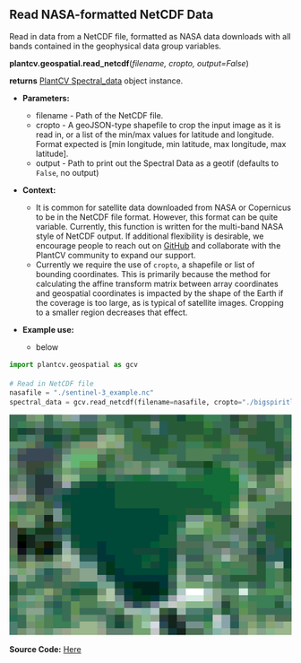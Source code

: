 ## Read NASA-formatted NetCDF Data

Read in data from a NetCDF file, formatted as NASA data downloads with all bands contained in the geophysical data group variables. 

**plantcv.geospatial.read_netcdf**(*filename, cropto, output=False*)

**returns** [PlantCV Spectral_data](https://plantcv.readthedocs.io/en/latest/Spectral_data/) object instance.

- **Parameters:**
    - filename - Path of the NetCDF file.
    - cropto - A geoJSON-type shapefile to crop the input image as it is read in, or a list of the min/max values for latitude and longitude. Format expected is [min longitude, min latitude, max longitude, max latitude]. 
    - output - Path to print out the Spectral Data as a geotif (defaults to `False`, no output)

- **Context:**
    - It is common for satellite data downloaded from NASA or Copernicus to be in the NetCDF file format. However, this format can be quite variable. Currently, this function is written for the multi-band NASA style of NetCDF output. If additional flexibility is desirable, we encourage people to reach out on [GitHub](https://github.com/danforthcenter/plantcv-geospatial/issues) and collaborate with the PlantCV community to expand our support.
    - Currently we require the use of `cropto`, a shapefile or list of bounding coordinates. This is primarily because the method for calculating the affine transform matrix between array coordinates and geospatial coordinates is impacted by the shape of the Earth if the coverage is too large, as is typical of satellite images. Cropping to a smaller region decreases that effect.  

- **Example use:**
    - below

```python
import plantcv.geospatial as gcv

# Read in NetCDF file
nasafile = "./sentinel-3_example.nc"
spectral_data = gcv.read_netcdf(filename=nasafile, cropto="./bigspiritlake.geojson") 

```

![Screenshot](documentation_images/bigspiritlake.png)


**Source Code:** [Here](https://github.com/danforthcenter/plantcv-geospatial/blob/main/plantcv/geospatial/read_netcdf.py)
